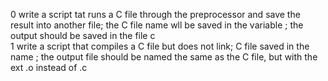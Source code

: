 0 write a script tat runs a C file through the preprocessor and save the result into another file; the C file name wll be saved in the variable ; the output should be saved in the file c  
1 write a script that compiles a C file but does not link; C file saved in the name ; the output file should be named the same as the C file, but with the ext .o instead of .c  
